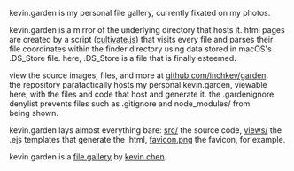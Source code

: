 kevin.garden is my personal file gallery, currently fixated on my photos.

kevin.garden is a mirror of the underlying directory that hosts it. html pages<br>
are created by a script ([cultivate.js](https://kevin.garden/src/cultivate.js)) that visits every file and parses their<br>
file coordinates within the finder directory using data stored in macOS's<br>
.DS_Store file. here, .DS_Store is a file that is finally esteemed.

view the source images, files, and more at [github.com/inchkev/garden](https://github.com/inchkev/garden).<br>
the repository paratactically hosts my personal kevin.garden, viewable<br>
here, with the files and code that host and generate it. the .gardenignore<br>
denylist prevents files such as .gitignore and node_modules/ from<br>
being shown.

kevin.garden lays almost everything bare: [src/](src/) the source code, [views/](views/) the<br>
.ejs templates that generate the .html, [favicon.png](favicon.png) the favicon, for example.


kevin.garden is a [file.gallery](https://file.gallery) by [kevin chen](https://kevinnchen.com).
